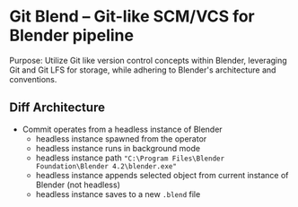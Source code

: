 # Git Blend – Git-like SCM/VCS for Blender pipeline

Purpose: Utilize Git like version control concepts within Blender, leveraging Git and Git LFS for storage, while adhering to Blender's architecture and conventions.


## Diff Architecture
- Commit operates from a headless instance of Blender
    - headless instance spawned from the operator
    - headless instance runs in background mode
    - headless instance path `"C:\Program Files\Blender Foundation\Blender 4.2\blender.exe"`
    - headless instance appends selected object from current instance of Blender (not headless)
    - headless instance saves to a new `.blend` file